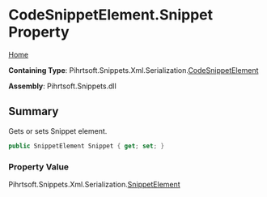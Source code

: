 <a name="_top"></a>

# CodeSnippetElement\.Snippet Property

[Home](../../../../../../README.md#_top)

**Containing Type**: Pihrtsoft\.Snippets\.Xml\.Serialization\.[CodeSnippetElement](../README.md#_top)

**Assembly**: Pihrtsoft\.Snippets\.dll

## Summary

Gets or sets Snippet element\.

```csharp
public SnippetElement Snippet { get; set; }
```

### Property Value

Pihrtsoft\.Snippets\.Xml\.Serialization\.[SnippetElement](../../SnippetElement/README.md#_top)

